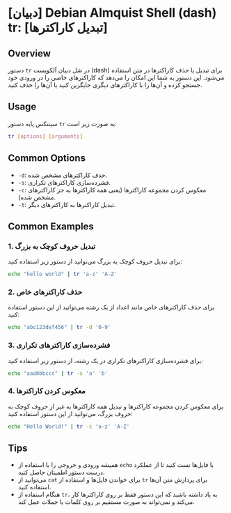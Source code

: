 # [دبیان] Debian Almquist Shell (dash) tr: [تبدیل کاراکترها]

## Overview
دستور `tr` در شل دبیان آلکویست (dash) برای تبدیل یا حذف کاراکترها در متن استفاده می‌شود. این دستور به شما این امکان را می‌دهد که کاراکترهای خاصی را در ورودی خود جستجو کرده و آن‌ها را با کاراکترهای دیگری جایگزین کنید یا آن‌ها را حذف کنید.

## Usage
سینتکس پایه دستور `tr` به صورت زیر است:

```bash
tr [options] [arguments]
```

## Common Options
- `-d`: حذف کاراکترهای مشخص شده.
- `-s`: فشرده‌سازی کاراکترهای تکراری.
- `-c`: معکوس کردن مجموعه کاراکترها (یعنی همه کاراکترها به جز کاراکترهای مشخص شده).
- `-t`: تبدیل کاراکترها به کاراکترهای دیگر.

## Common Examples
### 1. تبدیل حروف کوچک به بزرگ
برای تبدیل حروف کوچک به بزرگ می‌توانید از دستور زیر استفاده کنید:

```bash
echo "hello world" | tr 'a-z' 'A-Z'
```

### 2. حذف کاراکترهای خاص
برای حذف کاراکترهای خاص مانند اعداد از یک رشته می‌توانید از این دستور استفاده کنید:

```bash
echo "abc123def456" | tr -d '0-9'
```

### 3. فشرده‌سازی کاراکترهای تکراری
برای فشرده‌سازی کاراکترهای تکراری در یک رشته، از دستور زیر استفاده کنید:

```bash
echo "aaabbbccc" | tr -s 'a' 'b'
```

### 4. معکوس کردن کاراکترها
برای معکوس کردن مجموعه کاراکترها و تبدیل همه کاراکترها به غیر از حروف کوچک به حروف بزرگ، می‌توانید از این دستور استفاده کنید:

```bash
echo "Hello World!" | tr -c 'a-z' 'A-Z'
```

## Tips
- همیشه ورودی و خروجی را با استفاده از `echo` یا فایل‌ها تست کنید تا از عملکرد درست دستور اطمینان حاصل کنید.
- می‌توانید از `cat` برای خواندن فایل‌ها و استفاده از `tr` برای پردازش متن آن‌ها استفاده کنید.
- هنگام استفاده از `tr`، به یاد داشته باشید که این دستور فقط بر روی کاراکترها کار می‌کند و نمی‌تواند به صورت مستقیم بر روی کلمات یا جملات عمل کند.